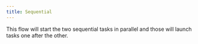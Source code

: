 ```yaml
---
title: Sequential
---
```


This flow will start the two sequential tasks in parallel and those will launch tasks one after the other.

```yaml file=public/examples/flows_sequential.yml
```